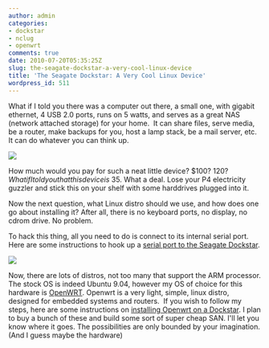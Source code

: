 ```yaml
---
author: admin
categories:
- dockstar
- nclug
- openwrt
comments: true
date: 2010-07-20T05:35:25Z
slug: the-seagate-dockstar-a-very-cool-linux-device
title: 'The Seagate Dockstar: A Very Cool Linux Device'
wordpress_id: 511
---
```


What if I told you there was a computer out there, a small one, with gigabit ethernet, 4 USB 2.0 ports, runs on 5 watts, and serves as a great NAS (network attached storage) for your home.  It can share files, serve media, be a router, make backups for you, host a lamp stack, be a mail server, etc. It can do whatever you can think up.

[![](/uploads/dockstar.jpg)](/uploads/dockstar.jpg)

How much would you pay for such a neat little device? $100? $120? What if I told you that this device is ~$35. What a deal. Lose your P4 electricity guzzler and stick this on your shelf with some harddrives plugged into it.

Now the next question, what Linux distro should we use, and how does one go about installing it? After all, there is no keyboard ports, no display, no cdrom drive. No problem.

To hack this thing, all you need to do is connect to its internal serial port. Here are some instructions to hook up a [serial port to the Seagate Dockstar](http://wiki.xkyle.com/Seagate_Dockstar).

[![](/uploads/2010-07-19-23.31.22-300x224.jpg)](/uploads/2010-07-19-23.31.22.jpg)

Now, there are lots of distros, not too many that support the ARM processor. The stock OS is indeed Ubuntu 9.04, however my OS of choice for this hardware is [OpenWRT](http://openwrt.org). Openwrt is a very light, simple, linux distro, designed for embedded systems and routers.  If you wish to follow my steps, here are some instructions on [installing Openwrt on a Dockstar](http://wiki.xkyle.com/Install_Openwrt_on_a_Seagate_Dockstar). I plan to buy a bunch of these and build some sort of super cheap SAN. I'll let you know where it goes. The possibilities are only bounded by your imagination. (And I guess maybe the hardware)

